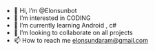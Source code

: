 - 👋 Hi, I’m @Elonsunbot
- 👀 I’m interested in CODING 
- 🌱 I’m currently learning Android , c#
- 💞️ I’m looking to collaborate on all projects 
- 📫 How to reach me elonsundaram@gmail.com

<!---
Elonsunbot/Elonsunbot is a ✨ special ✨ repository because its `README.md` (this file) appears on your GitHub profile.
You can click the Preview link to take a look at your changes.
--->
